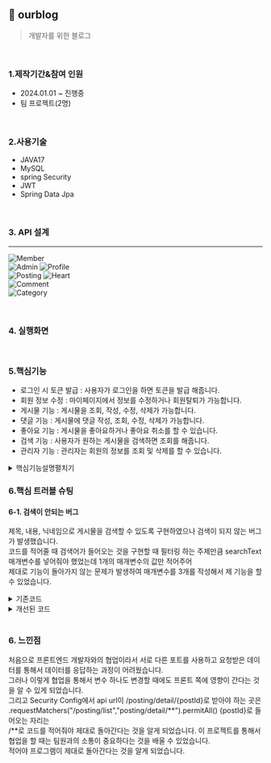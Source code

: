 ## :pushpin: ourblog   
>개발자를 위한 블로그    
   
</br>   

### 1.제작기간&참여 인원   
* 2024.01.01 ~ 진행중   
* 팀 프로젝트(2명)   

</br>

### 2.사용기술   
* JAVA17   
* MySQL   
* spring Security   
* JWT   
* Spring Data Jpa   
       
 </br>     

 ### 3. API 설계 
 ---   
 ![Member](https://github.com/Seoha95/ourblog/assets/107228582/4b4056ba-bb1e-42c5-af66-823252da630d)   
![Admin](https://github.com/Seoha95/ourblog/assets/107228582/4e0ae996-98e3-4bb6-a852-05b56d8881c4)
![Profile](https://github.com/Seoha95/ourblog/assets/107228582/d9071551-c6a4-420f-930e-2c5a2c7cbd69)   
![Posting](https://github.com/Seoha95/ourblog/assets/107228582/fb06c28c-c29a-4bdd-98e1-9cb257cadaf9)
![Heart](https://github.com/Seoha95/ourblog/assets/107228582/00713183-ee70-41ae-b592-9c8019c93b23)   
![Comment](https://github.com/Seoha95/ourblog/assets/107228582/acd8a181-89f0-4569-924c-e0ad96319d9a)   
![Category](https://github.com/Seoha95/ourblog/assets/107228582/767dc16f-a054-4eaf-8e46-fd7a4704c88a)

</br>   

### 4. 실행화면   

</br>      

### 5.핵심기능   
  * 로그인 시 토큰 발급 : 사용자가 로그인을 하면 토큰을 발급 해줍니다.   
  * 회원 정보 수정 : 마이페이지에서 정보를 수정하거나 회원탈퇴가 가능합니다. 
  * 게시물 기능 : 게시물을 조회, 작성, 수정, 삭제가 가능합니다. 
  * 댓글 기능 : 게시물에 댓글 작성, 조회, 수정, 삭제가 가능합니다. 
  * 좋아요 기능 : 게시물을 좋아요하거나 좋아요 취소를 할 수 있습니다. 
  * 검색 기능 : 사용자가 원하는 게시물을 검색하면 조회를 해줍니다.   
  * 관리자 기능 : 관리자는 회원의 정보를 조회 및 삭제를 할 수 있습니다.     

<details>
<summary>핵심기능설명펼치기</summary>   

#### 5-1. 로그인 시 토큰 발급
* 로그인 기능 📍[코드확인](https://github.com/Seoha95/ourblog/blob/a60351ce53debd4ebff276e1bd8da6208081459d/src/main/java/com/team/ourblog/service/AuthService.java#L51-L71)   
  * 사용자가 로그인시 어세스토큰 생성과 리프레쉬 토큰 생성 후 DB에 저장합니다.
#### 5-2. 회원 정보 수정 
* 회원 정보 수정 📍[코드확인](https://github.com/Seoha95/ourblog/blob/a60351ce53debd4ebff276e1bd8da6208081459d/src/main/java/com/team/ourblog/service/ProfileService.java#L19-L77)   
    * 프로필 이미지, 닉네임, 이메일, 비밀번호를 수정할 수 있습니다.
* 회원 탈퇴 📍[코드확인](https://github.com/Seoha95/ourblog/blob/9cf13fbbbc2b31ef474f6c1894a0ba55f8e01a50/src/main/java/com/team/ourblog/service/AuthService.java#L102-L110)  
    * 회원은 마이페이지에서 회원탈퇴를 할 수 있습니다.
#### 5-3. 게시물 기능 
* 전체 게시물 조회 기능 📍[코드확인](https://github.com/Seoha95/ourblog/blob/a60351ce53debd4ebff276e1bd8da6208081459d/src/main/java/com/team/ourblog/service/PostingService.java#L27-L33)   
    * 회원과 비회원 모두 메인페이지에서 전체 게시물을 볼 수 있습니다. 
* 내 블로그 게시물 조회 기능 📍[코드확인](https://github.com/Seoha95/ourblog/blob/a60351ce53debd4ebff276e1bd8da6208081459d/src/main/java/com/team/ourblog/service/PostingService.java#L35-L41)  
    * 내블로그를 클릭하면 로그인한 사용자의 포스팅한 게시물만 조회를 합니다.
* 게시물 작성 기능 📍[코드확인](https://github.com/Seoha95/ourblog/blob/a60351ce53debd4ebff276e1bd8da6208081459d/src/main/java/com/team/ourblog/service/PostingService.java#L57-L69)  
    * 회원만이 게시물을 작성할 수 있습니다. 
* 게시물 수정 기능 📍[코드확인](https://github.com/Seoha95/ourblog/blob/a60351ce53debd4ebff276e1bd8da6208081459d/src/main/java/com/team/ourblog/service/PostingService.java#L78-L86) 
    * 게시물을 작성한 사용자가 게시물을 수정할 수 있습니다. 
* 게시물 삭제 기능 📍[코드확인](https://github.com/Seoha95/ourblog/blob/a60351ce53debd4ebff276e1bd8da6208081459d/src/main/java/com/team/ourblog/service/PostingService.java#L88-L91) 
    * 게시물을 작성한 사용자가 게시물을 삭제할 수 있습니다.
#### 5-4. 댓글 기능 
* 댓글 조회 기능 📍[코드확인](https://github.com/Seoha95/ourblog/blob/a60351ce53debd4ebff276e1bd8da6208081459d/src/main/java/com/team/ourblog/service/CommentService.java#L29-L35) 
    * 회원과 비회원 모두 게시물에 대한 댓글 리스트를 볼 수 있습니다.
* 댓글 작성 기능 📍[코드확인](https://github.com/Seoha95/ourblog/blob/a60351ce53debd4ebff276e1bd8da6208081459d/src/main/java/com/team/ourblog/service/CommentService.java#L37-L54) 
    * 회원만 게시물에 댓글을 작성할 수 있습니다. 
* 댓글 삭제 기능 📍[코드확인](https://github.com/Seoha95/ourblog/blob/a60351ce53debd4ebff276e1bd8da6208081459d/src/main/java/com/team/ourblog/service/CommentService.java#L56-L67) 
    * 게시물에 댓글을 작성한 작성자만 삭제할 수 있습니다. 
#### 5-5. 좋아요 기능 
* 게시물 좋아요 기능 📍[코드확인](https://github.com/Seoha95/ourblog/blob/a60351ce53debd4ebff276e1bd8da6208081459d/src/main/java/com/team/ourblog/service/HeartService.java#L26-L46) 
    * 게시물 상세보기에 들어가서 회원만 좋아요를 누를 수 있습니다. 
* 게시물 좋아요 취소 기능 📍[코드확인](https://github.com/Seoha95/ourblog/blob/a60351ce53debd4ebff276e1bd8da6208081459d/src/main/java/com/team/ourblog/service/HeartService.java#L48-L64) 
    * 게시물 상세보기에 들어가서 좋아요를 눌렀던 회원이 좋아요 취소를 할 수 있습니다. 
#### 5-6. 검색 기능 
* 게시물 검색 기능 📍[코드확인](https://github.com/Seoha95/ourblog/blob/a60351ce53debd4ebff276e1bd8da6208081459d/src/main/java/com/team/ourblog/service/PostingService.java#L42-L48) 
    * 제목, 내용, 닉네임 중에서 한 글자만 검색해도 연관된 모든 게시물이 조회될 수 있게 구현했습니다. 
#### 5-7. 관리자 기능 
* 회원의 정보를 전체 조회 기능 📍[코드확인](https://github.com/Seoha95/ourblog/blob/a60351ce53debd4ebff276e1bd8da6208081459d/src/main/java/com/team/ourblog/service/MemberService.java#L80-L85)
   * 관리자가 전체 회원의 정보를 볼 수 있습니다.     
* 회원의 정보 관리 기능 📍[코드확인](https://github.com/Seoha95/ourblog/blob/a60351ce53debd4ebff276e1bd8da6208081459d/src/main/java/com/team/ourblog/service/MemberService.java#L86-L92) 
    * 관리자의 권한으로 회원의 정보를 삭제할 수 있습니다.
</br>
</details>   

### 6.핵심 트러블 슈팅
#### 6-1. 검색이 안되는 버그   
제목, 내용, 닉네임으로 게시물을 검색할 수 있도록 구현하였으나 검색이 되지 않는 버그가 발생했습니다.   
코드를 적어줄 때 검색어가 들어오는 것을 구현할 때 필터링 하는 주제만큼 searchText 매개변수를 넣어줘야 했었는데 1개의 매개변수의 값만 적어주어   
제대로 기능이 돌아가지 않는 문제가 발생하여 매개변수를 3개를 작성해서 제 기능을 할 수 있었습니다.   
<details>      
<summary>기존코드</summary>      
<pre>
<code>
    PostingRepository.java   
   public interface PostingRepository extends JpaRepository<Posting,Long> {   
    List<Posting> findByTitleContainingOrContentContainingOrNickNameContainingOrderByCreateDateDesc(String searchText);   
       }
  
    PostingService.java    
     public List<PostingListResponseDto> getPostingList(String searchText){   
        List<Posting> postingList = postingRepository.findByTitleContainingOrContentContainingOrNickNameContainingOrderByCreateDateDesc(searchText);   
         
        return postingList.stream()   
                .map(PostingListResponseDto::fromEntity)   
                .collect(Collectors.toList());   
</code>
</pre>
   
</details>   

<details>
<summary>개선된 코드</summary>
<pre>
<code>   
     PostingRepository.java   
     public interface PostingRepository extends JpaRepository<Posting,Long> {  
     List<Posting> findByTitleContainingOrContentContainingOrNickNameContainingOrderByCreateDateDesc(String title, String content, String nickname);   
     }   
        
     PostingService.java    
     public List<PostingListResponseDto> getPostingList(String searchText){    
     List<Posting> postingList = postingRepository.findByTitleContainingOrContentContainingOrNickNameContainingOrderByCreateDateDesc(searchText, searchText, searchText);     
     return postingList.stream()   
                .map(PostingListResponseDto::fromEntity)   
                .collect(Collectors.toList()); 
</code>    
</pre>   
</details>   
</br>

### 6. 느낀점   
처음으로 프론트엔드 개발자와의 협업이라서 서로 다른 포트를 사용하고 요청받은 데이터를 통해서 데이터를 응답하는 과정이 어려웠습니다.    
그러나 이렇게 협업을 통해서 변수 하나도 변경할 때에도 프론트 쪽에 영향이 간다는 것을 알 수 있게 되었습니다.   
그리고 Security Config에서 api url이 /posting/detail/{postId}로 받아야 하는 곳은 .requestMatchers("/posting/list","posting/detail/**").permitAll() {postId}로 들어오는 자리는    
/**로 코드를 적어줘야 제대로 돌아간다는 것을 알게 되었습니다. 이 프로젝트를 통해서 협업을 할 때는 팀원과의 소통이 중요하다는 것을 배울 수 있었습니다.        
적어야 프로그램이 제대로 돌아간다는 것을 알게 되었습니다.   

